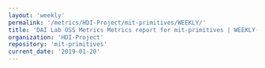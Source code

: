 ```yaml
---
layout: 'weekly'
permalink: '/metrics/HDI-Project/mit-primitives/WEEKLY/'
title: 'DAI Lab OSS Metrics Metrics report for mit-primitives | WEEKLY-REPORT-2019-01-20'
organization: 'HDI-Project'
repository: 'mit-primitives'
current_date: '2019-01-20'
---
```

